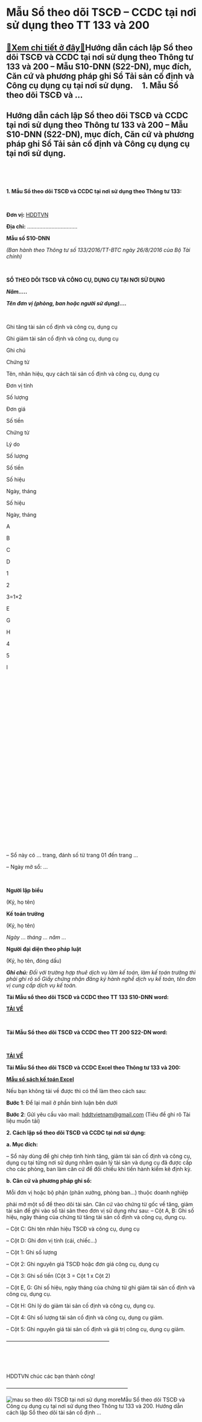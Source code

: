 Mẫu Sổ theo dõi TSCĐ – CCDC tại nơi sử dụng theo TT 133 và 200
=====================================================================

[:gift:Xem chi tiết ở đây:gift:](https://hddtvn.com/ma%cc%83u-so%cc%89-theo-do%cc%83i-tscd-ccdc-ta%cc%a3i-noi-su%cc%89-du%cc%a3ng-theo-tt-133-va-200/)Hướng dẫn cách lập Sổ theo dõi TSCĐ và CCDC tại nơi sử dụng theo Thông tư 133 và 200 – Mẫu S10-DNN (S22-DN), mục đích, Căn cứ và phương pháp ghi Sổ Tải sản cố định và Công cụ dụng cụ tại nơi sử dụng.     1. Mẫu Sổ theo dõi TSCĐ và …
----------------------------------------------------------------------------------------------------------------------------------------------------------------------------------------------------------------------------------------------------------------------



Hướng dẫn cách lập Sổ theo dõi TSCĐ và CCDC tại nơi sử dụng theo Thông tư 133 và 200 – Mẫu S10-DNN (S22-DN), mục đích, Căn cứ và phương pháp ghi Sổ Tải sản cố định và Công cụ dụng cụ tại nơi sử dụng.
-----------------------------------------------------------------------------------------------------------------------------------------------------------------------------------------------------------------------------------


   

   

**1. Mẫu Sổ theo dõi TSCĐ và CCDC tại nơi sử dụng theo Thông tư 133:**  

 






**Đơn vị:** [HDDTVN](http://hddtvn.com/ "HDDTVN")  

**Địa chỉ:** ……………………………

**Mẫu số S10-DNN**  

*(Ban hành theo Thông tư số 133/2016/TT-BTC ngày 26/8/2016 của Bộ Tài chính)*




   

**SỔ THEO DÕI TSCĐ VÀ CÔNG CỤ, DỤNG CỤ TẠI NƠI SỬ DỤNG**  

***Năm…..***  

***Tên đơn vị (phòng, ban hoặc người sử dụng)….***  

  




Ghi tăng tài sản cố định và công cụ, dụng cụ

Ghi giảm tài sản cố định và công cụ, dụng cụ

Ghi chú



Chứng từ

Tên, nhãn hiệu, quy cách tài sản cố định và công cụ, dụng cụ

Đơn vị tính

Số lượng

Đơn giá

Số tiền

Chứng từ

Lý do

Số lượng

Số tiền



Số hiệu

Ngày, tháng

Số hiệu

Ngày, tháng



A

B

C

D

1

2

3=1×2

E

G

H

4

5

I



   

    

  

 

 

 

 

 

 

 

 

 

 

 

 



– Sổ này có … trang, đánh số từ trang 01 đến trang …  

– Ngày mở sổ: …  

 







**Người lập biểu**  

 (Ký, họ tên)


**Kế toán trưởng**  

 (Ký, họ tên)


*Ngày … tháng … năm …*  

**Người đại diện theo pháp luật**

(Ký, họ tên, đóng dấu)





***Ghi chú:*** *Đối với trường hợp thuê dịch vụ làm kế toán, làm kế toán trưởng thì phải ghi rõ số Giấy chứng nhận đăng ký hành nghề dịch vụ kế toán, tên đơn vị cung cấp dịch vụ kế toán.*



**Tải Mẫu sổ theo dõi TSCĐ và CCDC theo TT 133 S10-DNN word:**



[**TẢI VỀ**](http://drive.google.com/open?id=0B24q-XZt4667SXZGNU5CejB4cDQ "tải theo thông tư 133")

   

**Tải Mẫu Sổ theo dõi TSCĐ và CCDC theo TT 200 S22-DN word:**



  



**[TẢI VỀ](https://drive.google.com/open?id=0B24q-XZt4667b1V0a29GMmQ0Rjg "Tải theo thông tư 200")**

**Tải Mẫu Sổ theo dõi TSCĐ và CCDC Excel theo Thông tư 133 và 200:**



**[Mẫu sổ sách kế toán Excel](# "mẫu sổ sách kế toán Excel")**

Nếu bạn không tải về được thì có thể làm theo cách sau:  

**Bước 1**: Để lại mail ở phần bình luận bên dưới  

**Bước 2**: Gửi yêu cầu vào mail: [hddtvietnam@gmail.com](mailto:hddtvietnam@gmail.com) (Tiêu đề ghi rõ Tài liệu muốn tải)



**2. Cách lập sổ theo dõi TSCĐ và CCDC tại nơi sử dụng:**


**a. Mục đích:**  

– Sổ này dùng để ghi chép tình hình tăng, giảm tài sản cố định và công cụ, dụng cụ tại từng nơi sử dụng nhằm quản lý tài sản và dụng cụ đã được cấp cho các phòng, ban làm căn cứ để đối chiếu khi tiến hành kiểm kê định kỳ.


**b. Căn cứ và phương pháp ghi sổ:**


Mỗi đơn vị hoặc bộ phận (phân xưởng, phòng ban…) thuộc doanh nghiệp 

phải mở một sổ để theo dõi tài sản. Căn cứ vào chứng từ gốc về tăng, giảm tài sản để ghi vào sổ tài sản theo đơn vị sử dụng như sau:
– Cột A, B: Ghi số hiệu, ngày tháng của chứng từ tăng tài sản cố định và công cụ, dụng cụ.  

– Cột C: Ghi tên nhãn hiệu TSCĐ và công cụ, dụng cụ  

– Cột D: Ghi đơn vị tính (cái, chiếc…)  

– Cột 1: Ghi số lượng  

– Cột 2: Ghi nguyên giá TSCĐ hoặc đơn giá công cụ, dụng cụ  

– Cột 3: Ghi số tiền (Cột 3 = Cột 1 x Cột 2)  

– Cột E, G: Ghi số hiệu, ngày tháng của chứng từ ghi giảm tài sản cố định và công cụ, dụng cụ.  

– Cột H: Ghi lý do giảm tài sản cố định và công cụ, dụng cụ.  

– Cột 4: Ghi số lượng tài sản cố định và công cụ, dụng cụ giảm.  

– Cột 5: Ghi nguyên giá tài sản cố định và giá trị công cụ, dụng cụ giảm.



———————————————————–


  

   

    

HDDTVN chúc các bạn thành công!  

 ———————————————————————  

![mau so theo dõi TSCĐ tại nơi sử dụng](https://hddtvn.com/wp-content/uploads/2021/01/mau-so-theo-doi-Tai-san-co-dinh-cong-cu-dung-cu20tai-noi-su-dung.png "mau so theo dõi TSCĐ tại nơi sử dụng")
moreMẫu Sổ theo dõi TSCĐ và Công cụ dụng cụ tại nơi sử dụng theo Thông tư 133 và 200. Hướng dẫn cách lập Sổ theo dõi tài sản cố định …

